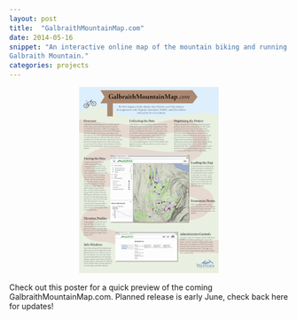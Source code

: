 ```yaml
---
layout: post
title:  "GalbraithMountainMap.com"
date: 2014-05-16
snippet: "An interactive online map of the mountain biking and running trails on
Galbraith Mountain."
categories: projects
---
```


<div id="figure" align="center">
  <a href="/images/galbraith_poster_web.pdf">
    <img src="/images/galbraith_poster_thumbnail.png" width="50%">
  </a>
</div>

Check out this poster for a quick preview of the coming
GalbraithMountainMap.com. Planned release is early June, check back here for
updates!
